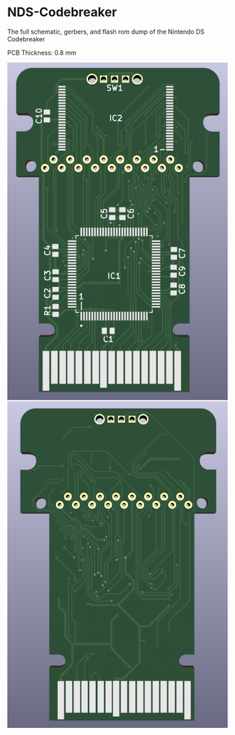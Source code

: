 # NDS-Codebreaker
The full schematic, gerbers, and flash rom dump of the Nintendo DS Codebreaker

PCB Thickness: 0.8 mm

![image](https://github.com/Modman/NDS-Codebreaker/blob/main/Codebreaker_Front.png)
![image](https://github.com/Modman/NDS-Codebreaker/blob/main/Codebreaker_Back.png)
